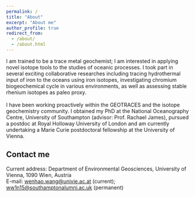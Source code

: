 ```yaml
---
permalink: /
title: "About"
excerpt: "About me"
author_profile: true
redirect_from: 
  - /about/
  - /about.html
---
```


I am trained to be a trace metal geochemist; I am interested in applying novel isotope tools to the studies of oceanic processes. I took part in several exciting collaborative researches including tracing hydrothermal input of iron to the oceans using iron isotopes, investigating chromium biogeochemical cycle in various environments, as well as assessing stable rhenium isotopes as paleo proxy. 
<br>
<br>I have been working proactively within the GEOTRACES and the isotope geochemistry community. I obtained my PhD at the National Oceanography Centre, University of Southampton (advisor: Prof. Rachael James), pursued a postdoc at Royal Holloway University of London and am currently undertaking a Marie Curie postdoctoral fellowship at the University of Vienna.


Contact me
------
Current address: Department of Environmental Geosciences, University of Vienna, 1090 Wien, Austria
<br>E-mail: [wenhao.wang@univie.ac.at](mailto:wenhao.wang@univie.ac.at) (current); [ww1n15@southamptonalumni.ac.uk](mailto:ww1n15@southamptonalumni.ac.uk) (permanent) 
